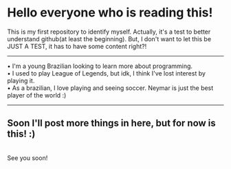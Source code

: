 # Hello everyone who is reading this!
This is my first repository to identify myself. Actually, it's a test to better understand github(at least the beginning). But, I don't want to let this be JUST A TEST, it has to have some content right?!
<hr>
&#8226 I'm a young Brazilian looking to learn more about programming.<br>
&#8226 I used to play League of Legends, but idk, I think I've lost interest by playing it.<br>
&#8226 As a brazilian, I love playing and seeing soccer. Neymar is just the best player of the world :)
<hr>
<h2>Soon I'll post more things in here, but for now is this! :)</h2><br>
See you soon!
